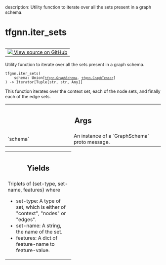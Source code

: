 description: Utility function to iterate over all the sets present in a graph schema.

<div itemscope itemtype="http://developers.google.com/ReferenceObject">
<meta itemprop="name" content="tfgnn.iter_sets" />
<meta itemprop="path" content="Stable" />
</div>

# tfgnn.iter_sets

<!-- Insert buttons and diff -->

<table class="tfo-notebook-buttons tfo-api nocontent" align="left">
<td>
  <a target="_blank" href="https://github.com/tensorflow/gnn/tree/master/tensorflow_gnn/graph/schema_utils.py#L150-L173">
    <img src="https://www.tensorflow.org/images/GitHub-Mark-32px.png" />
    View source on GitHub
  </a>
</td>
</table>



Utility function to iterate over all the sets present in a graph schema.

<pre class="devsite-click-to-copy prettyprint lang-py tfo-signature-link">
<code>tfgnn.iter_sets(
    schema: Union[<a href="../tfgnn/GraphSchema.md"><code>tfgnn.GraphSchema</code></a>, <a href="../tfgnn/GraphTensor.md"><code>tfgnn.GraphTensor</code></a>]
) -> Iterator[Tuple[str, str, Any]]
</code></pre>



<!-- Placeholder for "Used in" -->

This function iterates over the context set, each of the node sets, and
finally each of the edge sets.

<!-- Tabular view -->
 <table class="responsive fixed orange">
<colgroup><col width="214px"><col></colgroup>
<tr><th colspan="2"><h2 class="add-link">Args</h2></th></tr>

<tr>
<td>
`schema`
</td>
<td>
An instance of a `GraphSchema` proto message.
</td>
</tr>
</table>



<!-- Tabular view -->
 <table class="responsive fixed orange">
<colgroup><col width="214px"><col></colgroup>
<tr><th colspan="2"><h2 class="add-link">Yields</h2></th></tr>
<tr class="alt">
<td colspan="2">
Triplets of (set-type, set-name, features) where

* set-type: A type of set, which is either of "context", "nodes" or "edges".
* set-name: A string, the name of the set.
* features: A dict of feature-name to feature-value.
</td>
</tr>

</table>

